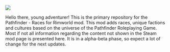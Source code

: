 ![](https://i.imgur.com/VjgEjIw.png)

Hello there, young adventurer! This is the primary repository for the Pathfinder - Races for Rimworld mod. This mod adds races, unique factions and cultures based on the universe of the Pathfinder Roleplaying Game. Most if not all information regarding the content not shown in the Steam mod page is presented here. It is in a alpha-beta phase, so expect a lot of change for the next updates.
